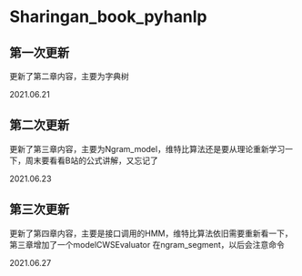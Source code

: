 # Sharingan_book_pyhanlp

## 第一次更新

更新了第二章内容，主要为字典树

2021.06.21

## 第二次更新

更新了第三章内容，主要为Ngram_model，维特比算法还是要从理论重新学习一下，周末要看看B站的公式讲解，又忘记了

2021.06.23

## 第三次更新

更新了第四章内容，主要是接口调用的HMM，维特比算法依旧需要重新看一下，第三章增加了一个modelCWSEvaluator 在ngram_segment，以后会注意命令

2021.06.27
